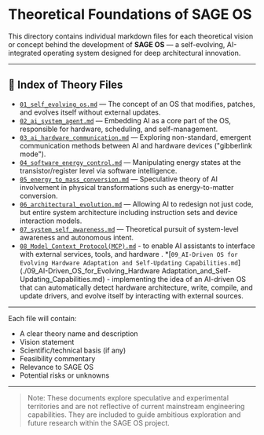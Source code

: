 # Theoretical Foundations of SAGE OS

This directory contains individual markdown files for each theoretical vision or concept behind the development of **SAGE OS** — a self-evolving, AI-integrated operating system designed for deep architectural innovation.

  
---

## 📁 Index of Theory Files

* [`01_self_evolving_os.md`](./01_self_evolving_os.md) — The concept of an OS that modifies, patches, and evolves itself without external updates.
* [`02_ai_system_agent.md`](./02_ai_system_agent.md) — Embedding AI as a core part of the OS, responsible for hardware, scheduling, and self-management.
* [`03_ai_hardware_communication.md`](./03_ai_hardware_communication.md) — Exploring non-standard, emergent communication methods between AI and hardware devices ("gibberlink mode").
* [`04_software_energy_control.md`](./04_software_energy_control.md) — Manipulating energy states at the transistor/register level via software intelligence.
* [`05_energy_to_mass_conversion.md`](./05_energy_to_mass_conversion.md) — Speculative theory of AI involvement in physical transformations such as energy-to-matter conversion.
* [`06_architectural_evolution.md`](./06_architectural_evolution.md) — Allowing AI to redesign not just code, but entire system architecture including instruction sets and device interaction models.
* [`07_system_self_awareness.md`](./07_system_self_awareness.md) — Theoretical pursuit of system-level awareness and autonomous intent.
* [`08_Model_Context_Protocol(MCP).md`](./08_Model_Context_Protocol(MCP).md) - to enable AI assistants to interface with external services, tools, and hardware .
*[`09_AI-Driven OS for Evolving Hardware Adaptation and Self-Updating Capabilities.md`](./09_AI-Driven_OS_for_Evolving_Hardware Adaptation_and_Self-Updating_Capabilities.md) - implementing the idea of an AI-driven OS that can automatically detect hardware architecture, write, compile, and update drivers, and evolve itself by interacting with external sources.
---

Each file will contain:

* A clear theory name and description
* Vision statement
* Scientific/technical basis (if any)
* Feasibility commentary
* Relevance to SAGE OS
* Potential risks or unknowns

---

> Note: These documents explore speculative and experimental territories and are not reflective of current mainstream engineering capabilities. They are included to guide ambitious exploration and future research within the SAGE OS project.
